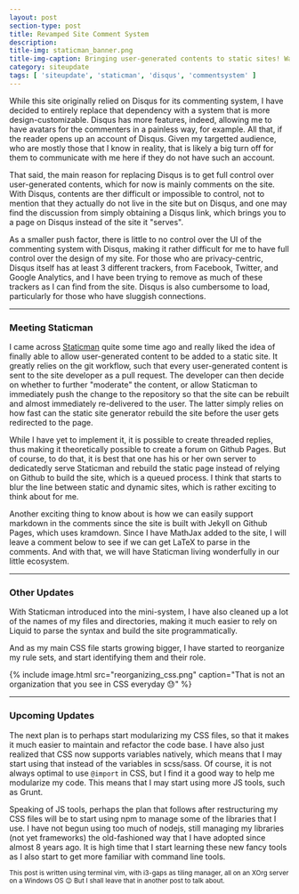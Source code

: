 ```yaml
---
layout: post
section-type: post
title: Revamped Site Comment System
description: 
title-img: staticman_banner.png
title-img-caption: Bringing user-generated contents to static sites! Wait! Does that mean that the site is now dynamic!?
category: siteupdate
tags: [ 'siteupdate', 'staticman', 'disqus', 'commentsystem' ]
---
```


While this site originally relied on Disqus for its commenting system, I have decided to entirely replace that dependency with a system that is more design-customizable. Disqus has more features, indeed, allowing me to have avatars for the commenters in a painless way, for example. All that, if the reader opens up an account of Disqus. Given my targetted audience, who are mostly those that I know in reality, that is likely a big turn off for them to communicate with me here if they do not have such an account.

That said, the main reason for replacing Disqus is to get full control over user-generated contents, which for now is mainly comments on the site. With Disqus, contents are ther difficult or impossible to control, not to mention that they actually do not live in the site but on Disqus, and one may find the discussion from simply obtaining a Disqus link, which brings you to a page on Disqus instead of the site it "serves".

As a smaller push factor, there is little to no control over the UI of the commenting system with Disqus, making it rather difficult for me to have full control over the design of my site. For those who are privacy-centric, Disqus itself has at least 3 different trackers, from Facebook, Twitter, and Google Analytics, and I have been trying to remove as much of these trackers as I can find from the site. Disqus is also cumbersome to load, particularly for those who have sluggish connections.

---

### Meeting Staticman

I came across [Staticman](https://staticman.net/) quite some time ago and really liked the idea of finally able to allow user-generated content to be added to a static site. It greatly relies on the git workflow, such that every user-generated content is sent to the site developer as a pull request. The developer can then decide on whether to further "moderate" the content, or allow Staticman to immediately push the change to the repository so that the site can be rebuilt and almost immediately re-delivered to the user. The latter simply relies on how fast can the static site generator rebuild the site before the user gets redirected to the page.

While I have yet to implement it, it is possible to create threaded replies, thus making it theoretically possible to create a forum on Github Pages. But of course, to do that, it is best that one has his or her own server to dedicatedly serve Staticman and rebuild the static page instead of relying on Github to build the site, which is a queued process. I think that starts to blur the line between static and dynamic sites, which is rather exciting to think about for me.

Another exciting thing to know about is how we can easily support markdown in the comments since the site is built with Jekyll on Github Pages, which uses kramdown. Since I have MathJax added to the site, I will leave a comment below to see if we can get LaTeX to parse in the comments. And with that, we will have Staticman living wonderfully in our little ecosystem.

---

### Other Updates

With Staticman introduced into the mini-system, I have also cleaned up a lot of the names of my files and directories, making it much easier to rely on Liquid to parse the syntax and build the site programmatically.

And as my main CSS file starts growing bigger, I have started to reorganize my rule sets, and start identifying them and their role.

{% include image.html src="reorganizing_css.png" caption="That is not an organization that you see in CSS everyday :sweat:" %}

---

### Upcoming Updates

The next plan is to perhaps start modularizing my CSS files, so that it makes it much easier to maintain and refactor the code base. I have also just realized that CSS now supports variables natively, which means that I may start using that instead of the variables in scss/sass. Of course, it is not always optimal to use `@import` in CSS, but I find it a good way to help me modularize my code. This means that I may start using more JS tools, such as Grunt.

Speaking of JS tools, perhaps the plan that follows after restructuring my CSS files will be to start using npm to manage some of the libraries that I use. I have not begun using too much of nodejs, still managing my libraries (not yet frameworks) the old-fashioned way that I have adopted since almost 8 years ago. It is high time that I start learning these new fancy tools as I also start to get more familiar with command line tools.

<small>This post is written using terminal vim, with i3-gaps as tiling manager, all on an XOrg server on a Windows OS :wink: But I shall leave that in another post to talk about.</small>
